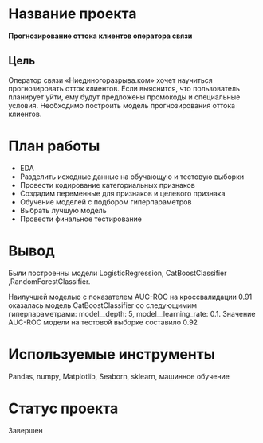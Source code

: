  # Название проекта
 **Прогнозирование оттока клиентов оператора связи**
 ## Цель
 Оператор связи «Ниединогоразрыва.ком» хочет научиться прогнозировать отток клиентов. Если выяснится, что пользователь планирует уйти, ему будут предложены промокоды и специальные условия. Необходимо построить модель прогнозирования оттока клиентов.
 # План работы
 - EDA
 - Разделить исходные данные на обучающую и тестовую выборки 
 - Провести кодирование категориальных признаков
 - Создадим переменные для признаков и целевого признака
 - Обучение  моделей с подбором гиперпараметров
 - Выбрать  лучшую модель
 - Провести финальное тестирование

# Вывод 
Были построенны модели LogisticRegression, CatBoostClassifier ,RandomForestClassifier.

Наилучшей моделью с показателем AUC-ROC на кроссвалидации 0.91 оказалась модель CatBoostClassifier со следующимим гиперпараметрами: model__depth: 5, model__learning_rate: 0.1. Значение AUC-ROC  модели на тестовой выборке составилo 0.92

# Используемые инструменты
Pandas, numpy, Matplotlib, Seaborn, sklearn, машинное обучение
# Статус проекта
Завершен


```python

```
